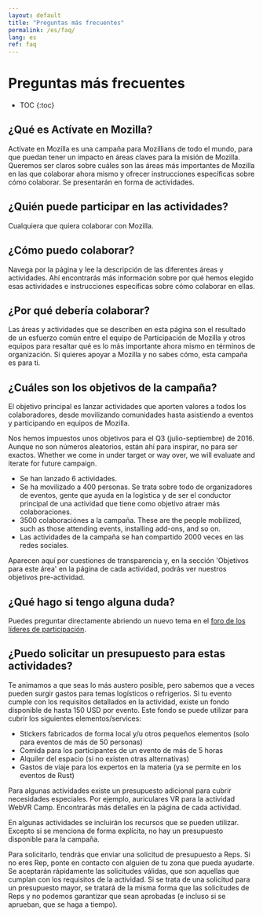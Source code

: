 ```yaml
---
layout: default
title: "Preguntas más frecuentes"
permalink: /es/faq/
lang: es
ref: faq
---
```


# Preguntas más frecuentes

* TOC
{:toc}

## ¿Qué es Actívate en Mozilla?

Actívate en Mozilla es una campaña para Mozillians de todo el mundo, para que puedan tener un impacto en áreas claves para la misión de Mozilla. Queremos ser claros sobre cuáles son las áreas más importantes de Mozilla en las que colaborar ahora mismo y ofrecer instrucciones específicas sobre cómo colaborar. Se presentarán en forma de actividades.

## ¿Quién puede participar en las actividades?

Cualquiera que quiera colaborar con Mozilla.

## ¿Cómo puedo colaborar?

Navega por la página y lee la descripción de las diferentes áreas y actividades. Ahí encontrarás más información sobre por qué hemos elegido esas actividades e instrucciones específicas sobre cómo colaborar en ellas.

## ¿Por qué debería colaborar?

Las áreas y actividades que se describen en esta página son el resultado de un esfuerzo común entre el equipo de Participación de Mozilla y otros equipos para resaltar qué es lo más importante ahora mismo en términos de organización. Si quieres apoyar a Mozilla y no sabes cómo, esta campaña es para ti.

## ¿Cuáles son los objetivos de la campaña?

El objetivo principal es lanzar actividades que aporten valores a todos los colaboradores, desde movilizando comunidades hasta asistiendo a eventos y participando en equipos de Mozilla.

Nos hemos impuestos unos objetivos para el Q3 (julio-septiembre) de 2016. Aunque no son números aleatorios, están ahí para inspirar, no para ser exactos. Whether we come in under target or way over, we will evaluate and iterate for future campaign.

* Se han lanzado 6 actividades.
* Se ha movilizado a 400 personas. Se trata sobre todo de organizadores de eventos, gente que ayuda en la logística y de ser el conductor principal de una actividad que tiene como objetivo atraer más colaboraciones.
* 3500 colaboraciónes a la campaña. These are the people mobilized, such as those attending events, installing add-ons, and so on.
* Las actividades de la campaña se han compartido 2000 veces en las redes sociales.

Aparecen aquí por cuestiones de transparencia y, en la sección 'Objetivos para este área' en la página de cada actividad, podrás ver nuestros objetivos pre-actividad.

## ¿Qué hago si tengo alguna duda?

Puedes preguntar directamente abriendo un nuevo tema en el [foro de los líderes de participación](https://discourse.mozilla-community.org/c/participation-leaders).

## ¿Puedo solicitar un presupuesto para estas actividades?

Te animamos a que seas lo más austero posible, pero sabemos que a veces pueden surgir gastos para temas logísticos o refrigerios. Si tu evento cumple con los requisitos detallados en la actividad, existe un fondo disponible de hasta 150 USD por evento. Este fondo se puede utilizar para cubrir los siguientes elementos/services:

* Stickers fabricados de forma local y/u otros pequeños elementos (solo para eventos de más de 50 personas)
* Comida para los participantes de un evento de más de 5 horas
* Alquiler del espacio (si no existen otras alternativas)
* Gastos de viaje para los expertos en la materia (ya se permite en los eventos de Rust)

Para algunas actividades existe un presupuesto adicional para cubrir necesidades especiales. Por ejemplo, auriculares VR para la actividad WebVR Camp. Encontrarás más detalles en la página de cada actividad.

En algunas actividades se incluirán los recursos que se pueden utilizar. Excepto si se menciona de forma explícita, no hay un presupuesto disponible para la campaña.

Para solicitarlo, tendrás que enviar una solicitud de presupuesto a Reps. Si no eres Rep, ponte en contacto con alguien de tu zona que pueda ayudarte. Se aceptarán rápidamente las solicitudes válidas, que son aquellas que cumplan con los requisitos de la actividad. Si se trata de una solicitud para un presupuesto mayor, se tratará de la misma forma que las solicitudes de Reps y no podemos garantizar que sean aprobadas (e incluso si se aprueban, que se haga a tiempo).
